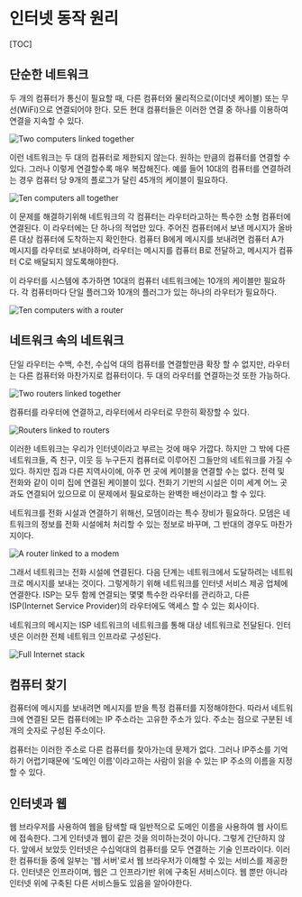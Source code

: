 # 인터넷 동작 원리

[TOC]

## 단순한 네트워크

두 개의 컴퓨터가 통신이 필요할 때, 다른 컴퓨터와 물리적으로(이더넷 케이블) 또는 무선(WiFi)으로 연결되어야 한다. 모든 현대 컴퓨터들은 이러한 연결 중 하나를 이용하여 연결을 지속할 수 있다.

![Two computers linked together](https://mdn.mozillademos.org/files/8441/internet-schema-1.png)

이런 네트워크는 두 대의 컴퓨터로 제한되지 않는다. 원하는 만큼의 컴퓨터를 연결할 수 있다. 그러나 이렇게 연결할수록 매우 복잡해진다. 예를 들어 10대의 컴퓨터를 연결하려는 경우 컴퓨터 당 9개의 플로그가 달린 45개의 케이블이 필요하다.

![Ten computers all together](https://mdn.mozillademos.org/files/8443/internet-schema-2.png)

이 문제를 해결하기위해 네트워크의 각 컴퓨터는 라우터라고하는 특수한 소형 컴퓨터에 연결된다. 이 라우터에는 단 하나의 적업만 있다. 주어진 컴퓨터에서 보낸 메시지가 올바른 대상 컴퓨터에 도착하는지 확인한다. 컴퓨터 B에게 메시지를 보내려면 컴퓨터 A가 메시지를 라우터로 보내야하며, 라우터는 메시지를 컴퓨터 B로 전달하고, 메시지가 컴퓨터 C로 배달되지 않도록해야한다.

이 라우터를 시스템에 추가하면 10대의 컴퓨터 네트워크에는 10개의 케이블만 필요하다. 각 컴퓨터마다 단일 플러그와 10개의 플러그가 있는 하나의 라우터가 필요하다.

![Ten computers with a router](https://mdn.mozillademos.org/files/8445/internet-schema-3.png)

## 네트워크 속의 네트워크

단일 라우터는 수백, 수천, 수십억 대의 컴퓨터를 연결할만큼 확장 할 수 없지만, 라우터는 다른 컴퓨터와 마찬가지로 컴퓨터이다. 두 대의 라우터를 연결하는것 또한 가능하다.

![Two routers linked together](https://mdn.mozillademos.org/files/8447/internet-schema-4.png)

컴퓨터를 라우터에 연결하고, 라우터에서 라우터로 무한히 확장할 수 있다.

![Routers linked to routers](https://mdn.mozillademos.org/files/8449/internet-schema-5.png)

이러한 네트워크는 우리가 인터넷이라고 부르는 것에 매우 가깝다. 하지만 그 밖에 다른 네트워크들, 즉 친구, 이웃 등 누구든지 컴퓨터로 이루어진 그들만의 네트워크를 가질 수 있다. 하지만 집과 다른 지역사이에, 아주 먼 곳에 케이블을 연결할 수는 없다. 전력 및 전화와 같이 이미 집에 연결된 케이블이 있다. 전화기 기반의 시설은 이미 세계 어느 곳과도 연결되어 있으므로 이 문제에서 필요로하는 완벽한 배선이라고 할 수 있다.

네트워크를 전화 시설과 연결하기 위해선, 모뎀이라는 특수 장비가 필요하다. 모뎀은 네트워크의 정보를 전화 시설에처 처리할 수 있는 정보로 바꾸며, 그 반대의 경우도 마찬가지이다.

![A router linked to a modem](https://mdn.mozillademos.org/files/8451/internet-schema-6.png)

그래서 네트워크는 전화 시설에 연결된다. 다음 단계는 네트워크에서 도달하려는 네트워크로 메시지를 보내는 것이다. 그렇게하기 위해 네트워크를 인터넷 서비스 제공 업체에 연결한다. ISP는 모두 함께 연결되는 몇몇 특수한 라우터를 관리하고, 다른 ISP(Internet Service Provider)의 라우터에도 액세스 할 수 있는 회사이다.

네트워크의 메시지는 ISP 네트워크의 네트워크를 통해 대상 네트워크로 전달된다. 인터넷은 이러한 전체 네트워크 인프라로 구성된다.

![Full Internet stack](https://mdn.mozillademos.org/files/8453/internet-schema-7.png)

## 컴퓨터 찾기

컴퓨터에 메시지를 보내려면 메시지를 받을 특정 컴퓨터를 지정해야한다. 따라서 네트워크에 연결된 모든 컴퓨터에는 IP 주소라는 고유한 주소가 있다. 주소는 점으로 구분된 네 개의 숫자로 구성된 주소이다.

컴퓨터는 이러한 주소로 다른 컴퓨터를 찾아가는데 문제가 없다. 그러나 IP주소를 기억하기 어렵기때문에 '도메인 이름'이라고하는 사람이 읽을 수 있는 IP 주소의 이름을 지정할 수 있다.

## 인터넷과 웹

웹 브라우저를 사용하여 웹을 탐색할 때 일반적으로 도메인 이름을 사용하여 웹 사이트에 접속한다. 그게 인터넷과 웹이 같은 것을 의미하는것이 아니다. 그렇게 간단하지 않다. 앞에서 보았듯 인터넷은 수십억대의 컴퓨터를 모두 연결하는 기술 인프라이다. 이러한 컴퓨터들 중에 일부는 '웹 서버'로서 웹 브라우저가 이해할 수 있는 서비스를 제공한다. 인터넷은 인프라이며, 웹은 그 인프라기반 위에 구축된 서비스이다. 웹 뿐만 아니라 인터넷 위에 구축된 다른 서비스들도 있음을 알아야한다.